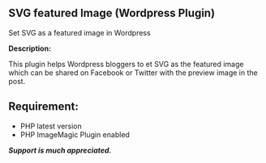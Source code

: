 ## SVG featured Image (Wordpress Plugin)
Set SVG as a featured image in Wordpress

**Description:**

This plugin helps Wordpress bloggers to et SVG as the featured image which can be shared on Facebook or Twitter with the preview image in the post.

## Requirement:

- PHP latest version
- PHP ImageMagic Plugin enabled

***Support is much appreciated.***
